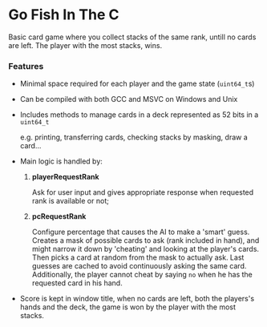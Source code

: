 Go Fish In The C
================

Basic card game where you collect stacks of the same rank, untill no cards are left.
The player with the most stacks, wins.

### Features
 - Minimal space required for each player and the game state (`uint64_t`s)
 - Can be compiled with both GCC and MSVC on Windows and Unix
 - Includes methods to manage cards in a deck represented as 52 bits in a `uint64_t`
 
   e.g. printing, transferring cards, checking stacks by masking, draw a card...
 - Main logic is handled by:
   1. **playerRequestRank**
   
      Ask for user input and gives appropriate response when requested rank is available or not;
   2. **pcRequestRank**
   
      Configure percentage that causes the AI to make a 'smart' guess.
      Creates a mask of possible cards to ask (rank included in hand),
      and might narrow it down by 'cheating' and looking at the player's cards.
      Then picks a card at random from the mask to actually ask.
      Last guesses are cached to avoid continuously asking the same card.
      Additionally, the player cannot cheat by saying `no` when he has the requested card in his hand.
 - Score is kept in window title, when no cards are left, both the players's hands and the deck,
   the game is won by the player with the most stacks.
